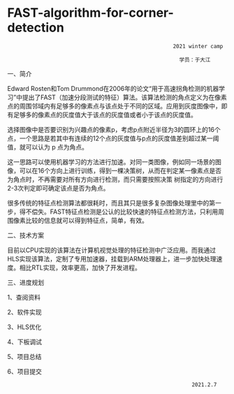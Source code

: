 #                                             FAST-algorithm-for-corner-detection
                                                         2021 winter camp

                                                           学员：于大江


一、简介

Edward Rosten和Tom Drummond在2006年的论文“用于高速拐角检测的机器学习”中提出了FAST（加速分段测试的特征）算法。该算法检测的角点定义为在像素点的周围邻域内有足够多的像素点与该点处于不同的区域。应用到灰度图像中，即有足够多的像素点的灰度值大于该点的灰度值或者小于该点的灰度值。 

选择图像中是否要识别为兴趣点的像素p，考虑p点附近半径为3的圆环上的16个点，一个思路是若其中有连续的12个点的灰度值与p点的灰度值差别超过某一阈值，就可以认为 p 点为角点。 

这一思路可以使用机器学习的方法进行加速。对同一类图像，例如同一场景的图像，可以在16个方向上进行训练，得到一棵决策树，从而在判定某一像素点是否为角点时，不再需要对所有方向进行检测，而只需要按照决策
树指定的方向进行2-3次判定即可确定该点是否为角点。

很多传统的特征点检测算法都很耗时，而且其只是很多复杂图像处理里中的第一步，得不偿失。FAST特征点检测是公认的比较快速的特征点检测方法，只利用周围像素比较的信息就可以得到特征点，简单，有效。 

二、技术方案

目前以CPU实现的该算法在计算机视觉处理的特征检测中广泛应用。而我通过HLS实现该算法，定制了专用加速器，挂载到ARM处理器上，进一步加快处理速度。相比RTL实现，效率更高，加快了开发进程。

三、进度规划

1、查阅资料

2、软件实现

3、HLS优化

4、下板调试

5、项目总结

6、项目提交

                                                               2021.2.7







